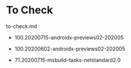 # To Check

to-check.md



*   100.20200715-androidx-previews02-202005

*   100.20200602-androidx-previews02-202005

*   71.20200715-msbuild-tasks-netstandard2.0